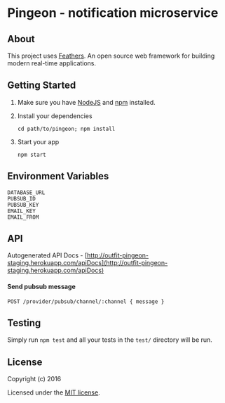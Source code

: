 # Pingeon - notification microservice

## About

This project uses [Feathers](http://feathersjs.com). An open source web  framework for building modern real-time applications.

## Getting Started

1. Make sure you have [NodeJS](https://nodejs.org/) and [npm](https://www.npmjs.com/) installed.
2. Install your dependencies
    
    ```
    cd path/to/pingeon; npm install
    ```

3. Start your app
    
    ```
    npm start
    ```

## Environment Variables

```
DATABASE_URL
PUBSUB_ID
PUBSUB_KEY
EMAIL_KEY
EMAIL_FROM
```

## API

Autogenerated API Docs - [http://outfit-pingeon-staging.herokuapp.com/apiDocs](http://outfit-pingeon-staging.herokuapp.com/apiDocs)

#### Send pubsub message

```
POST /provider/pubsub/channel/:channel { message }
```

## Testing

Simply run `npm test` and all your tests in the `test/` directory will be run.

## License

Copyright (c) 2016

Licensed under the [MIT license](LICENSE).
